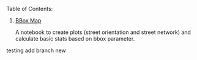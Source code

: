 Table of Contents:

1. [BBox Map](https://github.com/ardiantovn/map_exploration/blob/main/Bbox_Map.ipynb)

   A notebook to create plots (street orientation and street network) and calculate basic stats based on bbox parameter.

testing add branch new